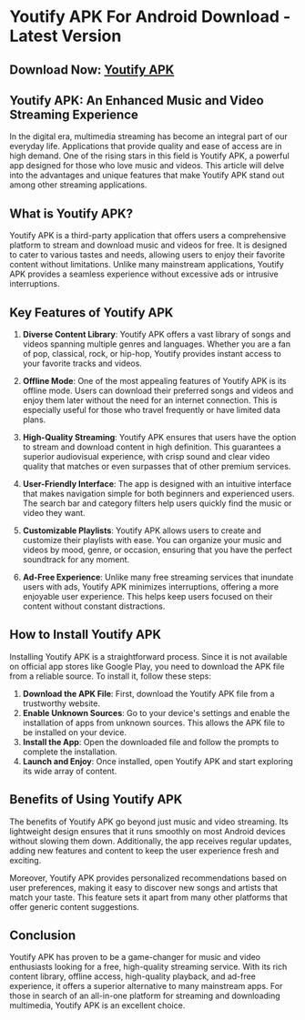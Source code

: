 # Youtify APK For Android Download - Latest Version

## Download Now: [Youtify APK](https://rb.gy/cet6nd)

## **Youtify APK: An Enhanced Music and Video Streaming Experience**

In the digital era, multimedia streaming has become an integral part of our everyday life. Applications that provide quality and ease of access are in high demand. One of the rising stars in this field is Youtify APK, a powerful app designed for those who love music and videos. This article will delve into the advantages and unique features that make Youtify APK stand out among other streaming applications.

## **What is Youtify APK?**

Youtify APK is a third-party application that offers users a comprehensive platform to stream and download music and videos for free. It is designed to cater to various tastes and needs, allowing users to enjoy their favorite content without limitations. Unlike many mainstream applications, Youtify APK provides a seamless experience without excessive ads or intrusive interruptions.

## **Key Features of Youtify APK**

1. **Diverse Content Library**: Youtify APK offers a vast library of songs and videos spanning multiple genres and languages. Whether you are a fan of pop, classical, rock, or hip-hop, Youtify provides instant access to your favorite tracks and videos.

2. **Offline Mode**: One of the most appealing features of Youtify APK is its offline mode. Users can download their preferred songs and videos and enjoy them later without the need for an internet connection. This is especially useful for those who travel frequently or have limited data plans.

3. **High-Quality Streaming**: Youtify APK ensures that users have the option to stream and download content in high definition. This guarantees a superior audiovisual experience, with crisp sound and clear video quality that matches or even surpasses that of other premium services.

4. **User-Friendly Interface**: The app is designed with an intuitive interface that makes navigation simple for both beginners and experienced users. The search bar and category filters help users quickly find the music or video they want.  

5. **Customizable Playlists**: Youtify APK allows users to create and customize their playlists with ease. You can organize your music and videos by mood, genre, or occasion, ensuring that you have the perfect soundtrack for any moment.

6. **Ad-Free Experience**: Unlike many free streaming services that inundate users with ads, Youtify APK minimizes interruptions, offering a more enjoyable user experience. This helps keep users focused on their content without constant distractions.

## **How to Install Youtify APK**

Installing Youtify APK is a straightforward process. Since it is not available on official app stores like Google Play, you need to download the APK file from a reliable source. To install it, follow these steps:

1. **Download the APK File**: First, download the Youtify APK file from a trustworthy website.
2. **Enable Unknown Sources**: Go to your device's settings and enable the installation of apps from unknown sources. This allows the APK file to be installed on your device.
3. **Install the App**: Open the downloaded file and follow the prompts to complete the installation.
4. **Launch and Enjoy**: Once installed, open Youtify APK and start exploring its wide array of content.

## **Benefits of Using Youtify APK**

The benefits of Youtify APK go beyond just music and video streaming. Its lightweight design ensures that it runs smoothly on most Android devices without slowing them down. Additionally, the app receives regular updates, adding new features and content to keep the user experience fresh and exciting.

Moreover, Youtify APK provides personalized recommendations based on user preferences, making it easy to discover new songs and artists that match your taste. This feature sets it apart from many other platforms that offer generic content suggestions.

## **Conclusion**

Youtify APK has proven to be a game-changer for music and video enthusiasts looking for a free, high-quality streaming service. With its rich content library, offline access, high-quality playback, and ad-free experience, it offers a superior alternative to many mainstream apps. For those in search of an all-in-one platform for streaming and downloading multimedia, Youtify APK is an excellent choice.

